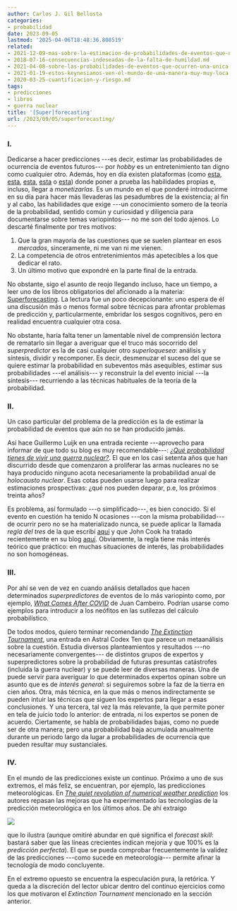 ```yaml
---
author: Carlos J. Gil Bellosta
categories:
- probabilidad
date: 2023-09-05
lastmod: '2025-04-06T18:48:36.808519'
related:
- 2021-12-09-mas-sobre-la-estimacion-de-probabilidades-de-eventos-que-no-se-repiten.md
- 2018-07-16-consecuencias-indeseadas-de-la-falta-de-humildad.md
- 2021-04-08-sobre-las-probabilidades-de-eventos-que-ocurren-una-unica-vez.md
- 2021-01-19-estos-keynesianos-ven-el-mundo-de-una-manera-muy-muy-loca.md
- 2020-03-25-cuantificacion-y-riesgo.md
tags:
- predicciones
- libros
- guerra nuclear
title: '[Super]forecasting'
url: /2023/09/05/superforecasting/
---
```


### I.

Dedicarse a hacer predicciones ---es decir, estimar las probabilidades de ocurrencia de eventos futuros--- por _hobby_ es un entretenimiento tan digno como cualquier otro. Además, hoy en día existen plataformas (como
[esta](https://lepoint.hypermind.com/),
[esta](https://www.predictit.org/),
[esta](https://www.metaculus.com/),
[esta](https://kalshi.com/) o
[esta](https://manifold.markets/))
donde poner a prueba las habilidades propias e, incluso, llegar a _monetizarlas_. Es un mundo en el que ponderé introducirme en su día para hacer más llevaderas las pesadumbres de la existencia; al fin y al cabo, las habilidades que exige ---un conocimiento somero de la teoría de la probabilidad, sentido común y curiosidad y diligencia para documentarse sobre temas variopintos--- no me son del todo ajenos. Lo descarté finalmente por tres motivos:

1. Que la gran mayoría de las cuestiones que se suelen plantear en esos _mercados_, sinceramente, ni me van ni me vienen.
2. La competencia de otros entretenimientos más apetecibles a los que dedicar el rato.
3. Un último motivo que expondré en la parte final de la entrada.

No obstante, sigo el asunto de reojo llegando incluso, hace un tiempo, a leer uno de los libros obligatorios del aficionado a la materia: [Superforecasting](https://en.wikipedia.org/wiki/Superforecasting:_The_Art_and_Science_of_Prediction). La lectura fue un poco decepcionante: uno espera de él una discusión más o menos formal sobre técnicas para afrontar problemas de predicción y, particularmente, embridar los sesgos cognitivos, pero en realidad encuentra cualquier otra cosa.

No obstante, haría falta tener un lamentable nivel de comprensión lectora de rematarlo sin llegar a averiguar que el truco más socorrido del _superpredictor_ es la de casi cualquier otro _superloquesea_: análisis y síntesis, dividir y recomponer. Es decir, desmenuzar el suceso del que se quiere estimar la probabilidad en subeventos más asequibles, estimar sus probabilidades ---el análisis--- y reconstruir la del evento inicial ---la síntesis--- recurriendo a las técnicas habituales de la teoría de la probabilidad.

### II.

Un caso particular del problema de la predicción es la de estimar la probabilidad de eventos que aún no se han producido jamás.

Así hace Guillermo Luijk en una entrada reciente ---aprovecho para informar de que todo su blog es muy recomendable---:
[_¿Qué probabilidad tienes de vivir una guerra nuclear?_](https://www.overfitting.net/2023/08/que-probabilidad-tienes-de-vivir-una.html). El que en los casi setenta años que han discurrido desde que comenzaron a proliferar las armas nucleares no se haya producido ninguno acota necesariamente la probabilidad anual de _holocausto nuclear_. Esas cotas pueden usarse luego para realizar estimaciones prospectivas: ¿qué nos pueden deparar, p.e, los próximos treinta años?

Es problema, así formulado ---o simplificado---, es bien conocido. Si el evento en cuestión ha tenido N ocasiones ---con la misma probabilidad--- de ocurrir pero no se ha materializado nunca, se puede aplicar la llamada _regla del tres_ de la que escribí
[aquí](/2016/11/30/la-regla-del-tres-para-estimar-la-probabilidad-de-un-evento-todavia-no-observado/)
y que John Cook ha tratado recientemente en su blog
[aquí](https://www.johndcook.com/blog/2023/08/30/first-time-seeing-a-rare-event/). Obviamente, la regla tiene más interés teórico que práctico: en muchas situaciones de interés, las probabilidades no son homogéneas.

### III.

Por ahí se ven de vez en cuando análisis detallados que hacen determinados _superpredictores_ de eventos de lo más variopinto como, por ejemplo,
[_What Comes After COVID_](https://asteriskmag.com/issues/02/what-comes-after-covid)
de Juan Cambeiro. Podrían usarse como ejemplos para introducir a los neófitos en las sutilezas del cálculo probabilístico.

De todos modos, quiero terminar recomendando
[_The Extinction Tournament_](https://astralcodexten.substack.com/p/the-extinction-tournament),
una entrada en Astral Codex Ten que parece un metaanálisis sobre la cuestión. Estudia diversos planteamientos y resultados ---no necesariamente convergentes--- de distintos grupos de expertos y superpredictores sobre la probabilidad de futuras presuntas catástrofes (incluida la guerra nuclear) y se puede leer de diversas maneras. Una de puede servir para averiguar lo que determinados expertos opinan sobre un asunto que es de _interés general_: si seguiremos sobre la faz de la tierra en cien años. Otra, más técnica, en la que más o menos indirectamente se pueden intuir las técnicas que siguen los expertos para llegar a esas conclusiones. Y una tercera, tal vez la más relevante, la que permite poner en tela de juicio todo lo anterior: de entrada, ni los expertos se ponen de acuerdo. Ciertamente, se habla de probabilidades bajas, como no puede ser de otra manera; pero una probabilidad baja acumulada anualmente durante un periodo largo da lugar a probabilidades de ocurrencia que pueden resultar muy sustanciales.

### IV.

En el mundo de las predicciones existe un continuo. Próximo a uno de sus extremos, el más feliz, se encuentran, por ejemplo, las predicciones meteorológicas. En
[_The quiet revolution of numerical weather prediction_](https://www.nature.com/articles/nature14956)
los autores repasan las mejoras que ha experimentado las tecnologías de la predicción meteorológica en los últimos años. De ahí extraigo

![](/wp-uploads/2023/predicciones-meteorologicas.png#center)

que lo ilustra (aunque omitiré abundar en qué significa el _forecast skill_: bastará saber que las líneas crecientes indican mejoría y que 100% es la _predicción perfecta_). El que se pueda comprobar frecuentemente la validez de las predicciones ---como sucede en meteorología--- permite afinar la tecnología de modo concluyente.

En el extremo opuesto se encuentra la especulación pura, la retórica. Y queda a la discreción del lector ubicar dentro del continuo ejercicios como los que motivaron el _Extinction Tournament_ mencionado en la sección anterior.